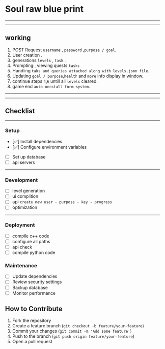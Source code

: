 # Soul raw blue print

---
---

## working

 1. POST Request `username` , `password` ,`purpose / goal`.
 2. User creation .
 3. generations `levels` , `task`  .
 4. Prompting , viewing quests `tasks`
 5. Handling `taks and queries attached along with levels.json file`.
 6. Updating `goal / purpose`,`health` and `more` info display in window.
 7. continue steps `4`,`6`  untill all `levels` cleared. 
 8. game end `auto unnstall form system`. 

---
---

## Checklist

---

### Setup
- [✅] Install dependencies 
- [✅] Configure environment variables 
- [ ] Set up database 
- [ ] api servers

---

### Development
- [ ] level generation
- [ ] ui complition
- [ ] api `create new user - purpose - key - progress`
- [ ] optimization 

---

### Deployment
- [ ] compile c++ code
- [ ] configure all paths
- [ ] api check
- [ ] compile python code

### Maintenance
- [ ] Update dependencies
- [ ] Review security settings
- [ ] Backup database
- [ ] Monitor performance

## How to Contribute
1. Fork the repository
2. Create a feature branch (`git checkout -b feature/your-feature`)
3. Commit your changes (`git commit -m 'Add some feature'`)
4. Push to the branch (`git push origin feature/your-feature`)
5. Open a pull request 
